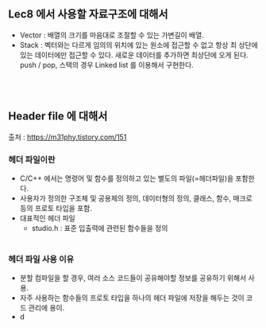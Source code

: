 ## Lec8 에서 사용할 자료구조에 대해서

* Vector : 배열의 크기를 마음대로 조절할 수 있는 가변길이 배열. 
* Stack : 벡터와는 다르게 임의의 위치에 있는 원소에 접근할 수 없고 항상 최 상단에 있는 데이터에만 접근할 수 있다. 새로운 데이터를 추가하면 최상단에 오게 된다. push / pop, 스택의 경우 Linked list 를 이용해서 구현한다.

<br/></br>

## Header file 에 대해서
출처 : https://m31phy.tistory.com/151

### 헤더 파일이란
* C/C++ 에서는 명령어 및 함수를 정의하고 있는 별도의 파일(=헤더파일)을 포함한다.
* 사용자가 정의한 구조체 및 공용체의 정의, 데이터형의 정의, 클래스, 함수, 매크로 등의 프로토 타입을 포함.
* 대표적인 헤더 파일
    * studio.h : 표준 입출력에 관련된 함수들을 정의
<br/></br>

### 헤더 파일 사용 이유
* 분할 컴파일을 할 경우, 여러 소스 코드들이 공유해야할 정보를 공유하기 위해서 사용.
* 자주 사용하는 함수들의 프로토 타입을 하나의 헤더 파일에 저장을 해두는 것이 코드 관리에 용이.
* d